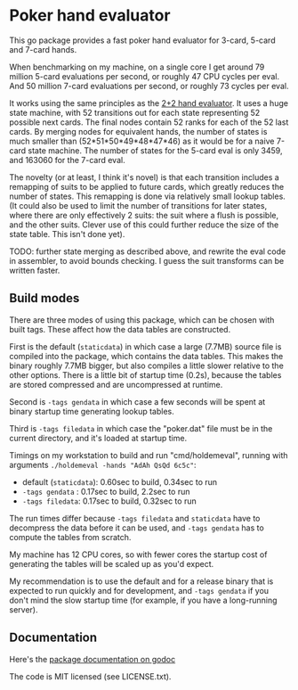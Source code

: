 Poker hand evaluator
====================

This go package provides a fast poker hand evaluator for 3-card,
5-card and 7-card hands.

When benchmarking on my machine, on a single core I get around
79 million 5-card evaluations per second, or roughly 47 CPU cycles
per eval. And 50 million 7-card evaluations per second, or
roughly 73 cycles per eval.

It works using the same principles as the [2+2 hand evaluator](http://archives1.twoplustwo.com/showflat.php?Cat=0&Number=8513906).
It uses a huge state machine, with 52 transitions out for each state representing
52 possible next cards. The final nodes contain 52 ranks for each of the
52 last cards. By merging nodes for equivalent hands, the number of
states is much smaller than (52\*51\*50\*49\*48\*47\*46) as it would be
for a naive 7-card state machine. The number of states for the 5-card
eval is only 3459, and 163060 for the 7-card eval.

The novelty (or at least, I think it's novel) is that each transition
includes a remapping of suits to be applied to future cards, which greatly
reduces the number of states. This remapping is done via relatively
small lookup tables. (It could also be used to limit the number
of transitions for later states, where there are only effectively 2 suits:
the suit where a flush is possible, and the other suits. Clever use
of this could further reduce the size of the state table. This isn't done yet).

TODO: further state merging as described above, and rewrite the eval code
in assembler, to avoid bounds checking. I guess the suit transforms can
be written faster.

Build modes
-----------

There are three modes of using this package, which can be chosen
with built tags. These affect how the data tables are constructed.

First is the default (`staticdata`) in which case a large (7.7MB) source file
is compiled into the package, which contains the data tables. This makes
the binary roughly 7.7MB bigger, but also compiles a little slower relative
to the other options. There is a little bit of startup time (0.2s), because the tables are stored compressed and are uncompressed at runtime.

Second is `-tags gendata` in which case a few seconds will be spent at
binary startup time generating lookup tables.

Third is `-tags filedata` in which case the "poker.dat"
file must be in the current directory, and it's loaded at startup time.

Timings on my workstation to build and run "cmd/holdemeval", running with
arguments `./holdemeval -hands "AdAh QsQd 6c5c"`:

   * default (`staticdata`): 0.60sec to build, 0.34sec to run
   * `-tags gendata` : 0.17sec to build, 2.2sec to run
   * `-tags filedata`: 0.17sec to build, 0.32sec to run

The run times differ because `-tags filedata` and `staticdata` have to decompress the data before it can be used, and `-tags gendata` has to compute the tables from scratch.

My machine has 12 CPU cores, so with fewer cores the startup cost of generating
the tables will be scaled up as you'd expect.

My recommendation is to use the default and for a release binary that is expected to run quickly and for development, and `-tags gendata` if you don't
mind the slow startup time (for example, if you have a long-running server).

Documentation
-------------

Here's the [package documentation on godoc](https://godoc.org/github.com/paulhankin/poker)

The code is MIT licensed (see LICENSE.txt).
